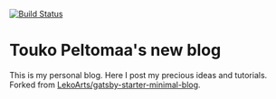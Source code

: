 [![Build Status](https://travis-ci.org/peltomaa/blog.svg?branch=master)](https://travis-ci.org/peltomaa/blog)

# Touko Peltomaa's new blog
This is my personal blog. Here I post my precious ideas and tutorials.
Forked from [LekoArts/gatsby-starter-minimal-blog](https://github.com/LekoArts/gatsby-starter-minimal-blog).